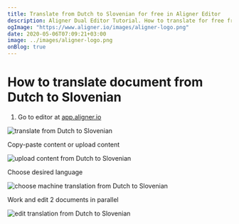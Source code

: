 ```yaml
---
title: Translate from Dutch to Slovenian for free in Aligner Editor
description: Aligner Dual Editor Tutorial. How to translate for free from Dutch to Slovenian. Aligner is multilingual document management platform. 
ogImage: "https://www.aligner.io/images/aligner-logo.png"
date: 2020-05-06T07:09:21+03:00
image: ../images/aligner-logo.png
onBlog: true
---
```


# How to translate document from Dutch to Slovenian

1. Go to editor at [app.aligner.io](https://app.aligner.io "Aligner App web page")

![translate from Dutch to Slovenian](../aligner-blank-editor.png "translate from Dutch to Slovenian")

Copy-paste content or upload content

![upload content from Dutch to Slovenian](../aligner-uploaded-document.png "upload content from Dutch to Slovenian")

Choose desired language

![choose machine translation from Dutch to Slovenian](../aligner-language-dropdown.png "choose machine translation from Dutch to Slovenian")

Work and edit 2 documents in parallel

![edit translation from Dutch to Slovenian](../aligner-double-sitded-editor.png "edit translation from Dutch to Slovenian")

